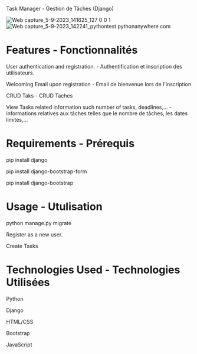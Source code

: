 Task Manager -  Gestion de Tâches  (Django)

![Web capture_5-9-2023_141625_127 0 0 1](https://github.com/abdulmls2/Task-Manager/assets/123908423/1eecd8f8-1294-4e3d-b868-3d957bb3b05a)
![Web capture_5-9-2023_142241_pythontest pythonanywhere com](https://github.com/abdulmls2/Task-Manager/assets/123908423/f699ac83-ed74-4c63-8b8f-4e921c0d6259)



# Features - Fonctionnalités
User authentication and registration. - Authentification et inscription des utilisateurs.

Welcoming Email upon registration - Email de bienvenue lors de l'inscription 

CRUD Taks - CRUD Taches

View Tasks related information such number of tasks, deadlines,... -  informations relatives aux tâches telles que le nombre de tâches, les dates limites,...

# Requirements - Prérequis
pip install django

pip install django-bootstrap-form

pip install django-bootstrap



# Usage - Utulisation
python manage.py migrate

Register as a new user.

Create Tasks

# Technologies Used - Technologies Utilisées
Python

Django

HTML/CSS

Bootstrap

JavaScript
